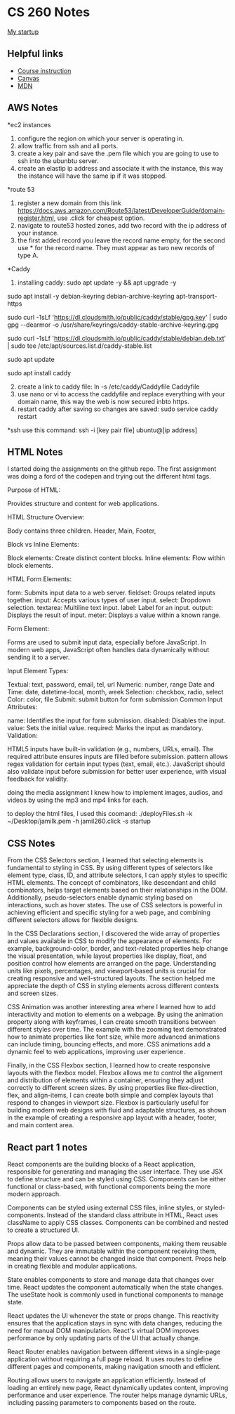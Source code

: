 # CS 260 Notes

[My startup](https://jamil260.click)

## Helpful links

- [Course instruction](https://github.com/webprogramming260)
- [Canvas](https://byu.instructure.com)
- [MDN](https://developer.mozilla.org)

## AWS Notes

*ec2 instances
1) configure the region on which your server is operating in.
2) allow traffic from ssh and all ports.
3) create a key pair and save the .pem file which you are going to use to ssh into the ubunbtu server.
4) create an elastip ip address and associate it with the instance, this way the instance will have the same ip if it was stopped.

*route 53
1) register a new domain from this link https://docs.aws.amazon.com/Route53/latest/DeveloperGuide/domain-register.html, use .click for cheapest option.
2) navigate to route53 hosted zones, add two record with the ip address of your instance.
3) the first added record you leave the record name empty, for the second use * for the record name. They must appear as two new records of type A.

*Caddy
1) installing caddy:
  sudo apt update -y && apt upgrade -y
  
  sudo apt install -y debian-keyring debian-archive-keyring apt-transport-https
  
  sudo curl -1sLf 'https://dl.cloudsmith.io/public/caddy/stable/gpg.key' | sudo gpg --dearmor -o /usr/share/keyrings/caddy-stable-archive-keyring.gpg
  
  sudo curl -1sLf 'https://dl.cloudsmith.io/public/caddy/stable/debian.deb.txt' | sudo tee /etc/apt/sources.list.d/caddy-stable.list
  
  sudo apt update
  
  sudo apt install caddy

2) create a link to caddy file: ln -s /etc/caddy/Caddyfile Caddyfile
3) use nano or vi to access the caddyfile and replace everything with your domain name, this way the web is now secured inbto https.
4) restart caddy after saving so changes are saved: sudo service caddy restart

*ssh
use this command: ssh -i [key pair file] ubuntu@[ip address]



## HTML Notes

I started doing the assignments on the github repo. The first assignment was doing a ford of the codepen and trying out the different html tags.

Purpose of HTML:

Provides structure and content for web applications.

HTML Structure Overview:

Body contains three children.
Header,
Main,
Footer,

Block vs Inline Elements:

Block elements: Create distinct content blocks.
Inline elements: Flow within block elements.

HTML Form Elements:

form: Submits input data to a web server.
fieldset: Groups related inputs together.
input: Accepts various types of user input.
select: Dropdown selection.
textarea: Multiline text input.
label: Label for an input.
output: Displays the result of input.
meter: Displays a value within a known range.

Form Element:

Forms are used to submit input data, especially before JavaScript. In modern web apps, JavaScript often handles data dynamically without sending it to a server.

Input Element Types:

Textual: text, password, email, tel, url
Numeric: number, range
Date and Time: date, datetime-local, month, week
Selection: checkbox, radio, select
Color: color, file
Submit: submit button for form submission
Common Input Attributes:

name: Identifies the input for form submission.
disabled: Disables the input.
value: Sets the initial value.
required: Marks the input as mandatory.
Validation:

HTML5 inputs have built-in validation (e.g., numbers, URLs, email).
The required attribute ensures inputs are filled before submission.
pattern allows regex validation for certain input types (text, email, etc.).
JavaScript should also validate input before submission for better user experience, with visual feedback for validity.

doing the media assignment I knew how to implement images, audios, and videos by using the mp3 and mp4 links for each.

to deploy the html files, I used this coomand: ./deployFiles.sh -k ~/Desktop/jamilk.pem -h jamil260.click -s startup


## CSS Notes

From the CSS Selectors section, I learned that selecting elements is fundamental to styling in CSS. By using different types of selectors like element type, class, ID, and attribute selectors, I can apply styles to specific HTML elements. The concept of combinators, like descendant and child combinators, helps target elements based on their relationships in the DOM. Additionally, pseudo-selectors enable dynamic styling based on interactions, such as hover states. The use of CSS selectors is powerful in achieving efficient and specific styling for a web page, and combining different selectors allows for flexible designs.

In the CSS Declarations section, I discovered the wide array of properties and values available in CSS to modify the appearance of elements. For example, background-color, border, and text-related properties help change the visual presentation, while layout properties like display, float, and position control how elements are arranged on the page. Understanding units like pixels, percentages, and viewport-based units is crucial for creating responsive and well-structured layouts. The section helped me appreciate the depth of CSS in styling elements across different contexts and screen sizes.

CSS Animation was another interesting area where I learned how to add interactivity and motion to elements on a webpage. By using the animation property along with keyframes, I can create smooth transitions between different styles over time. The example with the zooming text demonstrated how to animate properties like font size, while more advanced animations can include timing, bouncing effects, and more. CSS animations add a dynamic feel to web applications, improving user experience.

Finally, in the CSS Flexbox section, I learned how to create responsive layouts with the flexbox model. Flexbox allows me to control the alignment and distribution of elements within a container, ensuring they adjust correctly to different screen sizes. By using properties like flex-direction, flex, and align-items, I can create both simple and complex layouts that respond to changes in viewport size. Flexbox is particularly useful for building modern web designs with fluid and adaptable structures, as shown in the example of creating a responsive app layout with a header, footer, and main content area.

## React part 1 notes

React components are the building blocks of a React application, responsible for generating and managing the user interface. They use JSX to define structure and can be styled using CSS. Components can be either functional or class-based, with functional components being the more modern approach.

Components can be styled using external CSS files, inline styles, or styled-components. Instead of the standard class attribute in HTML, React uses className to apply CSS classes. Components can be combined and nested to create a structured UI.

Props allow data to be passed between components, making them reusable and dynamic. They are immutable within the component receiving them, meaning their values cannot be changed inside that component. Props help in creating flexible and modular applications.

State enables components to store and manage data that changes over time. React updates the component automatically when the state changes. The useState hook is commonly used in functional components to manage state.

React updates the UI whenever the state or props change. This reactivity ensures that the application stays in sync with data changes, reducing the need for manual DOM manipulation. React's virtual DOM improves performance by only updating parts of the UI that actually change.

React Router enables navigation between different views in a single-page application without requiring a full page reload. It uses routes to define different pages and components, making navigation smooth and efficient.

Routing allows users to navigate an application efficiently. Instead of loading an entirely new page, React dynamically updates content, improving performance and user experience. The router helps manage dynamic URLs, including passing parameters to components based on the route.